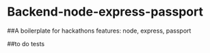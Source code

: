 # Backend-node-express-passport

##A boilerplate for hackathons 
features: node, express, passport

##to do
tests